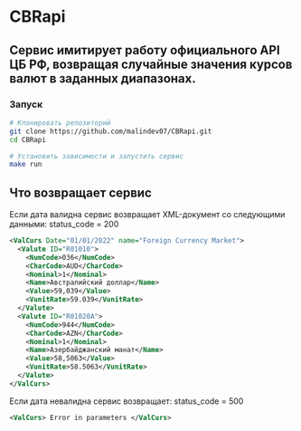 # CBRapi
## Сервис имитирует работу официального API ЦБ РФ, возвращая случайные значения курсов валют в заданных диапазонах.


### Запуск

```bash
# Клонировать репозиторий
git clone https://github.com/malindev07/CBRapi.git
cd CBRapi

# Установить зависимости и запустить сервис
make run
```

## Что возвращает сервис

Если дата валидна сервис возвращает XML-документ со следующими данными:
status_code = 200
```xml
<ValCurs Date="01/01/2022" name="Foreign Currency Market">
  <Valute ID="R01010">
    <NumCode>036</NumCode>
    <CharCode>AUD</CharCode>
    <Nominal>1</Nominal>
    <Name>Австралийский доллар</Name>
    <Value>59,039</Value>
    <VunitRate>59.039</VunitRate>
  </Valute>
  <Valute ID="R01020A">
    <NumCode>944</NumCode>
    <CharCode>AZN</CharCode>
    <Nominal>1</Nominal>
    <Name>Азербайджанский манат</Name>
    <Value>58,5063</Value>
    <VunitRate>58.5063</VunitRate>
  </Valute>
</ValCurs>
```
Если дата невалидна сервис возвращает:
status_code = 500
```xml
<ValCurs> Error in parameters </ValCurs>
```

